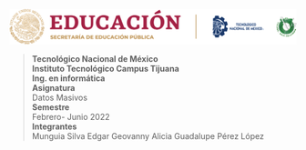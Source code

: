 ![logo](/images/tec.png)
>**Tecnológico Nacional de México  
Instituto Tecnológico Campus Tijuana  
Ing. en informática**  
**Asignatura**  
Datos Masivos  
**Semestre**  
Febrero- Junio 2022  
**Integrantes**  
Munguia Silva Edgar Geovanny
Alicia Guadalupe Pérez López 
